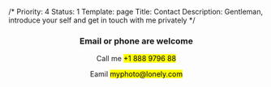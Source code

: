 /*
Priority: 4
Status: 1
Template: page
Title: Contact
Description: Gentleman, introduce your self and get in touch with me privately
*/
<h3 style="text-align:center">Email or phone are welcome</h3>
<p style="text-align:center">Call me <mark>+1 888 9796 88</mark></p>
<p style="text-align:center">Eamil <mark>myphoto@lonely.com</mark></p>
